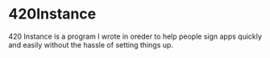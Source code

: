 # 420Instance
420 Instance is a program I wrote in oreder to help people sign apps quickly and easily without the hassle of setting things up.
